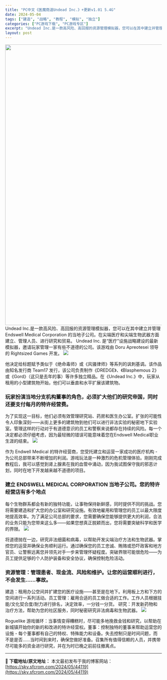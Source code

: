 ```yaml
---
title: "PC中文《医魔商道Undead Inc.》+更新v1.01 5.4G"
date: 2024-05-04
tags: ["建造", "战略", "教程", "模拟", "独立"]
categories: ["PC游戏下载", "PC游戏专区"]
excerpt: "Undead Inc.是一款高风险、高回报的资源管理模拟器，您可以在其中建立并管理 Endswell Medical Corporation 的当地子公司。在尖端医疗和尖端生物武器方面建立、管理人员、进行研究和贸易。 Undead Inc. 是“医疗”设施战略建设的最新模拟器，邀请玩家管理一家有些不&hellip;"
layout: post
---
```


<img class="aligncenter size-full wp-image-44120" src="https://sky.sfcrom.com/wp-content/uploads/2024/05/2024050413394377.webp" alt="" width="600" height="900" />
Undead Inc.是一款高风险、高回报的资源管理模拟器，您可以在其中建立并管理 Endswell Medical Corporation 的当地子公司。在尖端医疗和尖端生物武器方面建立、管理人员、进行研究和贸易。 Undead Inc. 是“医疗”设施战略建设的最新模拟器，邀请玩家管理一家有些不道德的公司。该游戏由 Doru Apreotesei 领导的 Rightsized Games 开发。

<img src="https://sky.sfcrom.com/wp-content/uploads/2024/05/20240504214226-24afd.jpeg" />

他决定给标题赋予类似于《绝命毒师》或《风骚律师》等系列的讽刺基调。该作品由知名发行商 Team17 发行，该公司负责制作《DREDGE》、《Blasphemous 2》或《Gord》（这只是去年的事）等许多独立精品。在《Undead Inc.》中，玩家从租用的小型建筑物开始，他们可以垂直和水平扩展该建筑物。
<h3>玩家扮演当地分支机构董事的角色，必须扩大他们的研究帝国，同时还要支付每月的特许经营费。</h3>
为了实现这一目标，他们必须有效管理研究站、药房和医生办公室。扩张的可能性令人印象深刻——从街上更多的建筑物到他们可以进行非法实验的秘密地下实验室。管理这样的行动对于有道德意识的员工和警察来说都存在持续的风险。每一个决定都必须仔细考虑，因为最轻微的错误可能意味着您在Endswell Medical职业生涯的结束。

<img src="https://sky.sfcrom.com/wp-content/uploads/2024/05/20240504214229-1d8fc.jpeg" />

作为 Endwell Medical 的特许经营商，您受托建立和运营一家成功的医疗机构 - 为公司总部带来不断增加的利润。游戏玩法是一种激烈的危机管理体验。刚刚完成教程后，我可以感觉到肾上腺素在我的血管中涌动，因为我试图保守我的邪恶计划，同时在地下开发越来越不道德的项目。
<h3>建立 ENDSWELL MEDICAL CORPORATION 当地子公司。您的特许经营店有多个地点</h3>
每个生物群系都会有新的独特功能，让事物保持新鲜感，同时提供不同的挑战。您将需要建造和扩大您的办公室和研究设施。有效地雇用和管理您的员工以最大限度地提高效率。为了满足公司总部的要求，您需要确保您能够提供更大的利润，合法的业务只能为您带来这么多——如果您想真正脱颖而出，您将需要突破科学和医学的界限。

<img src="https://sky.sfcrom.com/wp-content/uploads/2024/05/20240504214232-4153c.jpeg" />

将道德抛在一边，研究非法细菌和病毒，以帮助开发尖端治疗方法和生物武器。掌控您的运营并确保业务顺利运行。通过确保您的员工忠诚、贿赂或恐吓政客和地方官员、让警察远离您并领先对手一步来管理怀疑程度。突破界限可能很危险——为员工提供足够的个人防护装备和安全协议，确保控制危险活动。
<h3>资源管理：管理患者、现金流、风险和维护。让您的运营顺利进行，不会发生……事故。</h3>
建造：租用办公空间并扩建您的医疗设施——甚至是在地下。利用板上方和下方的空间进行一系列活动。员工管理：雇用合适的员工做合适的工作。工作人员根据技能/文化契合度/耐力进行排名，决定效率，一分钱一分货。 研究：开发新药物和治疗方法，帮助为您的社区服务，同时秘密研究非法病毒和生物武器。

<img src="https://sky.sfcrom.com/wp-content/uploads/2024/05/20240504214232-b2f6d.jpeg" />

Roguelike 游戏循环：当事情变得糟糕时，尽可能多地挽救金钱和研究，以帮助在新城镇开始你的新的和改进的特许经营权。董事：控制独特的董事来帮助运营您的设施 - 每个董事都有自己的特权、特殊能力和设备。失去控制只是时间问题，而不是是否……当时间到来时，确保您做好准备。召集所有值得信赖的人员，并携带尽可能多的资金进行研究，并在为时已晚之前前往撤离点。

---
📖 **下载地址/原文地址：** 本文最初发布于我的博客网站：[https://sky.sfcrom.com/2024/05/44119](https://sky.sfcrom.com/2024/05/44119)
